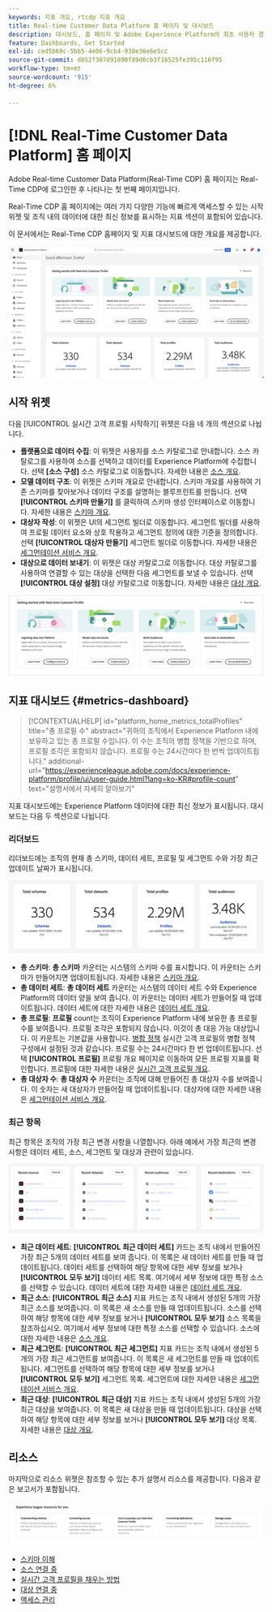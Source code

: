 ```yaml
---
keywords: 지표 개요, rtcdp 지표 개요
title: Real-time Customer Data Platform 홈 페이지 및 대시보드
description: 대시보드, 홈 페이지 및 Adobe Experience Platform의 최초 사용자 경험
feature: Dashboards, Get Started
exl-id: ced5b69c-5bb5-4e06-9cb4-938e36e6e5cc
source-git-commit: d052f307d91890f89d6cb3f18525fe395c116f95
workflow-type: tm+mt
source-wordcount: '915'
ht-degree: 6%

---
```


# [!DNL Real-Time Customer Data Platform] 홈 페이지

Adobe Real-time Customer Data Platform(Real-Time CDP) 홈 페이지는 Real-Time CDP에 로그인한 후 나타나는 첫 번째 페이지입니다.

Real-Time CDP 홈 페이지에는 여러 가지 다양한 기능에 빠르게 액세스할 수 있는 시작 위젯 및 조직 내의 데이터에 대한 최신 정보를 표시하는 지표 섹션이 포함되어 있습니다.

이 문서에서는 Real-Time CDP 홈페이지 및 지표 대시보드에 대한 개요를 제공합니다.

![Platform UI 홈 페이지입니다.](assets/platform-home/home.png)

## 시작 위젯

다음 [!UICONTROL 실시간 고객 프로필 시작하기] 위젯은 다음 네 개의 섹션으로 나뉩니다.

* **플랫폼으로 데이터 수집**: 이 위젯은 사용자를 소스 카탈로그로 안내합니다. 소스 카탈로그를 사용하여 소스를 선택하고 데이터를 Experience Platform에 수집합니다. 선택 **[소스 구성]** 소스 카탈로그로 이동합니다. 자세한 내용은 [소스 개요](../sources/home.md).
* **모델 데이터 구조**: 이 위젯은 스키마 개요로 안내합니다. 스키마 개요를 사용하여 기존 스키마를 찾아보거나 데이터 구조를 설명하는 블루프린트를 만듭니다. 선택 **[!UICONTROL 스키마 만들기]** 를 클릭하여 스키마 생성 인터페이스로 이동합니다. 자세한 내용은 [스키마 개요](../xdm/home.md).
* **대상자 작성**: 이 위젯은 UI의 세그먼트 빌더로 이동합니다. 세그먼트 빌더를 사용하여 프로필 데이터 요소와 상호 작용하고 세그먼트 정의에 대한 기준을 정의합니다. 선택 **[!UICONTROL 대상자 만들기]** 세그먼트 빌더로 이동합니다. 자세한 내용은 [세그먼테이션 서비스 개요](../segmentation/home.md).
* **대상으로 데이터 보내기**: 이 위젯은 대상 카탈로그로 이동합니다. 대상 카탈로그를 사용하여 연결할 수 있는 대상을 선택한 다음 세그먼트를 보낼 수 있습니다. 선택 **[!UICONTROL 대상 설정]** 대상 카탈로그로 이동합니다. 자세한 내용은 [대상 개요](../destinations/home.md).

![시작 위젯을 표시하는 Platform UI 홈 페이지](assets/platform-home/getting-started-widget.png)

## 지표 대시보드 {#metrics-dashboard}

>[!CONTEXTUALHELP]
>id="platform_home_metrics_totalProfiles"
>title="총 프로필 수"
>abstract="귀하의 조직에서 Experience Platform 내에 보유하고 있는 총 프로필 수입니다. 이 수는 조직의 병합 정책을 기반으로 하며, 프로필 조각은 포함되지 않습니다. 프로필 수는 24시간마다 한 번씩 업데이트됩니다."
>additional-url="https://experienceleague.adobe.com/docs/experience-platform/profile/ui/user-guide.html?lang=ko-KR#profile-count" text="설명서에서 자세히 알아보기"

지표 대시보드에는 Experience Platform 데이터에 대한 최신 정보가 표시됩니다. 대시보드는 다음 두 섹션으로 나뉩니다.

### 리더보드

리더보드에는 조직의 현재 총 스키마, 데이터 세트, 프로필 및 세그먼트 수와 가장 최근 업데이트 날짜가 표시됩니다.

![Platform UI 홈 페이지의 리더보드 섹션.](assets/platform-home/leaderboard.png)

* **총 스키마**: **총 스키마** 카운터는 시스템의 스키마 수를 표시합니다. 이 카운터는 스키마가 만들어지면 업데이트됩니다. 자세한 내용은 [스키마 개요](../xdm/home.md).
* **총 데이터 세트**: **총 데이터 세트** 카운터는 시스템의 데이터 세트 수와 Experience Platform의 데이터 양을 보여 줍니다. 이 카운터는 데이터 세트가 만들어질 때 업데이트됩니다. 데이터 세트에 대한 자세한 내용은 [데이터 세트 개요](../catalog/datasets/overview.md).
* **총 프로필**: **프로필** count는 조직이 Experience Platform 내에 보유한 총 프로필 수를 보여줍니다. 프로필 조각은 포함되지 않습니다. 이것이 총 대응 가능 대상입니다. 이 카운트는 기본값을 사용합니다. [병합 정책](profile/merge-policies.md) 실시간 고객 프로필의 병합 정책 구성에서 설정된 것과 같습니다. 프로필 수는 24시간마다 한 번 업데이트됩니다. 선택 **[!UICONTROL 프로필]** 프로필 개요 페이지로 이동하여 모든 프로필 지표를 확인합니다. 프로필에 대한 자세한 내용은 [실시간 고객 프로필 개요](../profile/home.md).
* **총 대상자 수**: **총 대상자 수** 카운터는 조직에 대해 만들어진 총 대상자 수를 보여줍니다. 이 숫자는 새 대상자가 만들어질 때 업데이트됩니다. 대상자에 대한 자세한 내용은 [세그먼테이션 서비스 개요](../segmentation/home.md).

### 최근 항목

최근 항목은 조직의 가장 최근 변경 사항을 나열합니다. 아래 예에서 가장 최근의 변경 사항은 데이터 세트, 소스, 세그먼트 및 대상과 관련이 있습니다.

![Platform UI 홈 페이지의 최근 항목 섹션입니다.](assets/platform-home/recent-items.png)

* **최근 데이터 세트**: **[!UICONTROL 최근 데이터 세트]** 카드는 조직 내에서 만들어진 가장 최근 5개의 데이터 세트를 보여 줍니다. 이 목록은 새 데이터 세트를 만들 때 업데이트됩니다. 데이터 세트를 선택하여 해당 항목에 대한 세부 정보를 보거나 **[!UICONTROL 모두 보기]** 데이터 세트 목록. 여기에서 세부 정보에 대한 특정 소스를 선택할 수 있습니다. 데이터 세트에 대한 자세한 내용은 [데이터 세트 개요](../catalog/datasets/overview.md).
* **최근 소스**: **[!UICONTROL 최근 소스]** 지표 카드는 조직 내에서 생성된 5개의 가장 최근 소스를 보여줍니다. 이 목록은 새 소스를 만들 때 업데이트됩니다. 소스를 선택하여 해당 항목에 대한 세부 정보를 보거나 **[!UICONTROL 모두 보기]** 소스 목록을 참조하십시오. 여기에서 세부 정보에 대한 특정 소스를 선택할 수 있습니다. 소스에 대한 자세한 내용은 [소스 개요](../sources/home.md).
* **최근 세그먼트**: **[!UICONTROL 최근 세그먼트]** 지표 카드는 조직 내에서 생성된 5개의 가장 최근 세그먼트를 보여줍니다. 이 목록은 새 세그먼트를 만들 때 업데이트됩니다. 세그먼트를 선택하여 해당 항목에 대한 세부 정보를 보거나 **[!UICONTROL 모두 보기]** 세그먼트 목록. 세그먼트에 대한 자세한 내용은 [세그먼테이션 서비스 개요](../segmentation/home.md).
* **최근 대상**: **[!UICONTROL 최근 대상]** 지표 카드는 조직 내에서 생성된 5개의 가장 최근 대상을 보여줍니다. 이 목록은 새 대상을 만들 때 업데이트됩니다. 대상을 선택하여 해당 항목에 대한 세부 정보를 보거나 **[!UICONTROL 모두 보기]** 대상 목록. 자세한 내용은 [대상 개요](../destinations/home.md).

## 리소스

마지막으로 리소스 위젯은 참조할 수 있는 추가 설명서 리소스를 제공합니다. 다음과 같은 보고서가 포함됩니다.

![Platform UI 홈 페이지의 리소스 섹션.](assets/platform-home/resources.png)

* [스키마 이해](../xdm/schema/composition.md)
* [소스 연결 중](../sources/home.md)
* [실시간 고객 프로필을 채우는 방법](../profile/home.md)
* [대상 연결 중](../destinations/home.md)
* [액세스 관리](../access-control/abac/overview.md)

<!-- ### Successful profile records

In the leaderboard **[!UICONTROL Successful profile records]** shows the total number of records that have been successfully processed into the profile.

There is also a metric card that shows the percentage of successful records. Select **[!UICONTROL View datasets]** to see more details about the profile records. Hover over the colored area of the graph to see additional details:

![image](assets/home-profilerecords-details.PNG)

The number of successful profile records is updated hourly. 

For more information about profiles, see [A unified view of your customer in Real-Time CDP](profile/profile-overview.md).

### Total profile records

The **[!UICONTROL Total profile records]** metric card shows the total number of data records enabled to feed into the profiles, and the percentage that are successful, updated once per day. This does not include all data in the data lake, because some data might not be enabled to feed into the profiles.

 Hover over the colored area of the graph to see additional details about the successful profiles:

![image](assets/home-profile-details.PNG)

Select **[!UICONTROL View profiles]** to see more details about the profile records.

For more information about profiles, see [A unified view of your customer in Real-Time CDP](profile/profile-overview.md).

For more information about viewing a specific profile, see [Profile viewer](profile/profile-viewer.md).

### Failed profile records

In the leaderboard, **[!UICONTROL Failed profile records]** counts the number of records that failed to process into the profile.

The **[!UICONTROL Failed profile records]** metric card shows this count, and includes a graphical representation that helps you see how failures have trended during the time shown below the graphic. This chart is updated hourly. Select **[!UICONTROL View datasets]** to see more details about the profile records.

The number of failed profile records is updated hourly. -->
